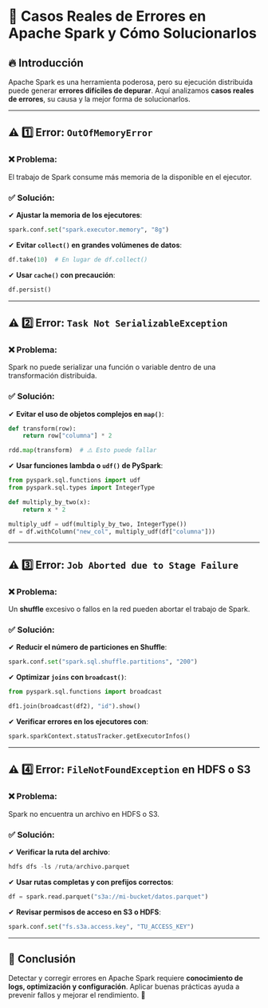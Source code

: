 # 🚨 Casos Reales de Errores en Apache Spark y Cómo Solucionarlos

## 🔥 Introducción
Apache Spark es una herramienta poderosa, pero su ejecución distribuida puede generar **errores difíciles de depurar**. Aquí analizamos **casos reales de errores**, su causa y la mejor forma de solucionarlos.

---

## ⚠️ 1️⃣ Error: `OutOfMemoryError`
### ❌ Problema:
El trabajo de Spark consume más memoria de la disponible en el ejecutor.

### ✅ Solución:
✔ **Ajustar la memoria de los ejecutores**:
```python
spark.conf.set("spark.executor.memory", "8g")
```
✔ **Evitar `collect()` en grandes volúmenes de datos**:
```python
df.take(10)  # En lugar de df.collect()
```
✔ **Usar `cache()` con precaución**:
```python
df.persist()
```

---

## ⚠️ 2️⃣ Error: `Task Not SerializableException`
### ❌ Problema:
Spark no puede serializar una función o variable dentro de una transformación distribuida.

### ✅ Solución:
✔ **Evitar el uso de objetos complejos en `map()`**:
```python
def transform(row):
    return row["columna"] * 2

rdd.map(transform)  # ⚠️ Esto puede fallar
```
✔ **Usar funciones lambda o `udf()` de PySpark**:
```python
from pyspark.sql.functions import udf
from pyspark.sql.types import IntegerType

def multiply_by_two(x):
    return x * 2

multiply_udf = udf(multiply_by_two, IntegerType())
df = df.withColumn("new_col", multiply_udf(df["columna"]))
```

---

## ⚠️ 3️⃣ Error: `Job Aborted due to Stage Failure`
### ❌ Problema:
Un **shuffle** excesivo o fallos en la red pueden abortar el trabajo de Spark.

### ✅ Solución:
✔ **Reducir el número de particiones en Shuffle**:
```python
spark.conf.set("spark.sql.shuffle.partitions", "200")
```
✔ **Optimizar `joins` con `broadcast()`**:
```python
from pyspark.sql.functions import broadcast

df1.join(broadcast(df2), "id").show()
```
✔ **Verificar errores en los ejecutores con**:
```python
spark.sparkContext.statusTracker.getExecutorInfos()
```

---

## ⚠️ 4️⃣ Error: `FileNotFoundException` en HDFS o S3
### ❌ Problema:
Spark no encuentra un archivo en HDFS o S3.

### ✅ Solución:
✔ **Verificar la ruta del archivo**:
```python
hdfs dfs -ls /ruta/archivo.parquet
```
✔ **Usar rutas completas y con prefijos correctos**:
```python
df = spark.read.parquet("s3a://mi-bucket/datos.parquet")
```
✔ **Revisar permisos de acceso en S3 o HDFS**:
```python
spark.conf.set("fs.s3a.access.key", "TU_ACCESS_KEY")
```

---

## 🎯 Conclusión
Detectar y corregir errores en Apache Spark requiere **conocimiento de logs, optimización y configuración**. Aplicar buenas prácticas ayuda a prevenir fallos y mejorar el rendimiento. 🚀

